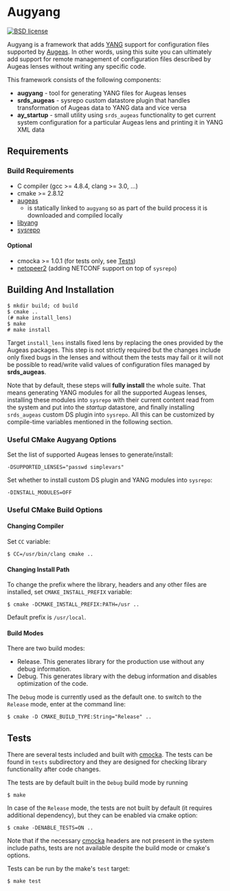 # Augyang

[![BSD license](https://img.shields.io/badge/License-BSD-blue.svg)](https://opensource.org/licenses/BSD-3-Clause)

Augyang is a framework that adds [YANG](http://tools.ietf.org/html/rfc7950) support for configuration files supported by [Augeas](https://augeas.net/). In other words, using this suite you can ultimately add support for remote management of configuration files described by Augeas lenses without writing any specific code.

This framework consists of the following components:

* **augyang** - tool for generating YANG files for Augeas lenses
* **srds_augeas** - sysrepo custom datastore plugin that handles transformation of Augeas data to YANG data and vice versa
* **ay_startup** - small utility using `srds_augeas` functionality to get current system configuration for a particular Augeas lens and printing it in YANG XML data

## Requirements

### Build Requirements

* C compiler (gcc >= 4.8.4, clang >= 3.0, ...)
* cmake >= 2.8.12
* [augeas](https://augeas.net/)
  * is statically linked to `augyang` so as part of the build process it is downloaded and compiled locally
* [libyang](https://github.com/CESNET/libyang)
* [sysrepo](https://github.com/sysrepo/sysrepo)

#### Optional

* cmocka >= 1.0.1 (for tests only, see [Tests](#Tests))
* [netopeer2](https://github.com/CESNET/netopeer2) (adding NETCONF support on top of `sysrepo`)

## Building And Installation

```
$ mkdir build; cd build
$ cmake ..
(# make install_lens)
$ make
# make install
```

Target `install_lens` installs fixed lens by replacing the ones provided by the Augeas packages. This step is not strictly required but the changes include only fixed bugs in the lenses and without them the tests may fail or it will not be possible to read/write valid values of configuration files managed by **srds_augeas**.

Note that by default, these steps will **fully install** the whole suite. That means generating YANG modules for all the supported Augeas lenses, installing these modules into `sysrepo` with their current content read from the system and put into the *startup* datastore, and finally installing `srds_augeas` custom DS plugin into `sysrepo`. All this can be customized by compile-time variables mentioned in the following section.

### Useful CMake Augyang Options

Set the list of supported Augeas lenses to generate/install:
```
-DSUPPORTED_LENSES="passwd simplevars"
```

Set whether to install custom DS plugin and YANG modules into `sysrepo`:
```
-DINSTALL_MODULES=OFF
```

### Useful CMake Build Options

#### Changing Compiler

Set `CC` variable:

```
$ CC=/usr/bin/clang cmake ..
```

#### Changing Install Path

To change the prefix where the library, headers and any other files are installed,
set `CMAKE_INSTALL_PREFIX` variable:
```
$ cmake -DCMAKE_INSTALL_PREFIX:PATH=/usr ..
```

Default prefix is `/usr/local`.

#### Build Modes

There are two build modes:
* Release.
  This generates library for the production use without any debug information.
* Debug.
  This generates library with the debug information and disables optimization
  of the code.

The `Debug` mode is currently used as the default one. to switch to the
`Release` mode, enter at the command line:
```
$ cmake -D CMAKE_BUILD_TYPE:String="Release" ..
```

## Tests

There are several tests included and built with [cmocka](https://cmocka.org/). The tests
can be found in `tests` subdirectory and they are designed for checking library
functionality after code changes.

The tests are by default built in the `Debug` build mode by running
```
$ make
```

In case of the `Release` mode, the tests are not built by default (it requires
additional dependency), but they can be enabled via cmake option:
```
$ cmake -DENABLE_TESTS=ON ..
```

Note that if the necessary [cmocka](https://cmocka.org/) headers are not present
in the system include paths, tests are not available despite the build mode or
cmake's options.

Tests can be run by the make's `test` target:
```
$ make test
```

